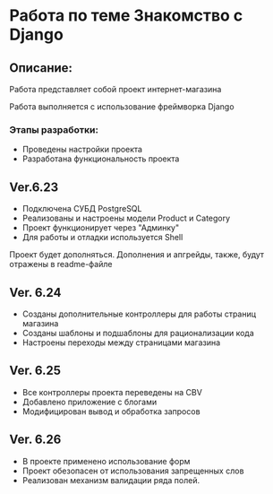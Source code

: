 # Работа по теме Знакомство с Django

## Описание:
Работа представляет собой проект интернет-магазина

Работа выполняется с использование фреймворка Django

### Этапы разработки:
* Проведены настройки проекта
* Разработана функциональность проекта 

## Ver.6.23
* Подключена СУБД PostgreSQL
* Реализованы и настроены модели Product и Category
* Проект функционирует через "Админку"
* Для работы и отладки используется Shell

Проект будет дополняться. Дополнения и апгрейды, также,
будут отражены в readme-файле

## Ver. 6.24
* Созданы дополнительные контроллеры для работы страниц магазина
* Созданы шаблоны и подшаблоны для рационализации кода
* Настроены переходы между страницами магазина

## Ver. 6.25
* Все контроллеры проекта переведены на CBV
* Добавлено приложение с блогами 
* Модифицирован вывод и обработка запросов

## Ver. 6.26
* В проекте применено использование форм
* Проект обезопасен от использования запрещенных слов
* Реализован механизм валидации ряда полей.
